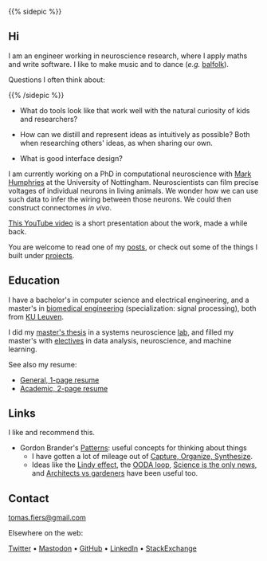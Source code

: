 ---
---


{{% sidepic %}}

## Hi

I am an engineer working in neuroscience research, 
where I apply maths and write software.
I like to make music and to dance (_e.g._ [balfolk](https://en.wikipedia.org/wiki/Balfolk)).

Questions I often think about: 

{{% /sidepic %}}

- What do tools look like that work well
with the natural curiosity of kids and researchers?

- How can we distill and represent ideas as intuitively as possible?
Both when researching others' ideas, as when sharing our own.

- What is good interface design?


I am currently working on a PhD in computational neuroscience
with [Mark Humphries](https://www.humphries-lab.org/)
at the University of Nottingham.
Neuroscientists can film precise voltages of individual neurons in living animals.
We wonder how we can use such data to infer the wiring between those neurons.
We could then construct connectomes _in vivo_.

[This YouTube video](https://youtu.be/FryqOCMyByA) is a short presentation about the work, made a while back.

You are welcome to read one of my [posts](/posts), or check out some
of the things I built under [projects](/projects).



## Education

I have a bachelor's in computer science and electrical engineering, and a 
master's in [biomedical engineering](https://onderwijsaanbod.kuleuven.be/opleidingen/e/CQ_51360389.htm) (specialization: signal processing),
both from [KU Leuven](https://www.kuleuven.be/english/).

I did my [master's thesis](https://tomasfiers.net/projects/#masters-thesis-machine-learning-for-neuroscience-researchers) 
in a systems neuroscience [lab](https://www.nerf.be/research/nerf-labs/fabian-kloosterman), 
and filled my master's with [electives](https://tomasfiers.net/projects/#electives-i-took-in-my-masters) 
in data analysis, neuroscience, and machine learning.


See also my resume:

- [General, 1-page resume](/content/CV-2022-12.pdf)
- [Academic, 2-page resume](/content/CV_ac.pdf)


## Links

I like and recommend this.

- Gordon Brander's [Patterns](https://gordonbrander.com/pattern): useful concepts for thinking about things
  - I have gotten a lot of mileage out of [Capture, Organize, Synthesize](https://gordonbrander.com/pattern/capture-organize-synthesize/).
  - Ideas like the [Lindy effect](https://gordonbrander.com/pattern/lindy-effect/), the [OODA loop](https://gordonbrander.com/pattern/ooda-loop/), [Science is the only news](https://gordonbrander.com/pattern/science-is-the-only-news/), and [Architects vs gardeners](https://gordonbrander.com/pattern/architects-vs-gardeners/) have been useful too.



## Contact

[tomas.fiers@gmail.com](mailto:tomas.fiers@gmail.com)

Elsewhere on the web:

[Twitter](https://twitter.com/TomasFiers) •
<a rel="me" href="https://fediscience.org/@TomasFiers">Mastodon</a> •  <!-- (for identity verification) -->
[GitHub](https://github.com/tfiers) •
[LinkedIn](https://www.linkedin.com/in/tomasfiers/) •
[StackExchange](https://stackexchange.com/users/3084439/tomas?tab=accounts)
